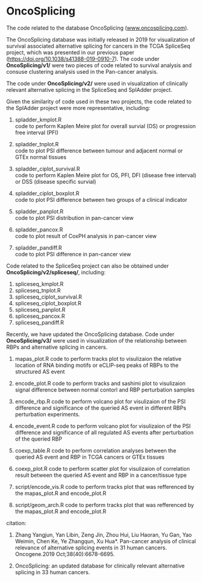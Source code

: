 # OncoSplicing

The code related to the database OncoSplicing (www.oncosplicing.com).

The OncoSplicing database was initially released in 2019 for visualization of survival associated alternative splicing for cancers in the TCGA SpliceSeq project, which was presented in our previous paper (https://doi.org/10.1038/s41388-019-0910-7). The code under **OncoSplicing/v1/** were two pieces of code related to survival analysis and consuse clustering analysis used in the Pan-cancer analysis. 

The code under **OncoSplicing/v2/** were used in visualization of clinically relevant alternative splicing in the SpliceSeq and SplAdder project.

Given the similarity of code used in these two projects, the code related to the SplAdder project were more representative, including:
1. spladder_kmplot.R  
  code to perform Kaplen Meire plot for overall survial (OS) or progression free interval (PFI) 

2. spladder_tnplot.R  
  code to plot PSI difference between tumour and adjacent normal or GTEx normal tissues       

3. spladder_ciplot_survival.R   
  code to perform Kaplen Meire plot for OS, PFI, DFI (disease free interval) or DSS (disease specific survial)

4. spladder_ciplot_boxplot.R  
  code to plot PSI difference between two groups of a clinical indicator 

5. spladder_panplot.R   
  code to plot PSI distribution in pan-cancer view       

6. spladder_pancox.R  
  code to plot result of CoxPH analysis in pan-cancer view 

7. spladder_pandiff.R  
  code to plot PSI difference in pan-cancer view 


Code related to the SpliceSeq project can also be obtained under **OncoSplicing/v2/spliceseq/**, including:
1. spliceseq_kmplot.R
2. spliceseq_tnplot.R
3. spliceseq_ciplot_survival.R
4. spliceseq_ciplot_boxplot.R
5. spliceseq_panplot.R
6. spliceseq_pancox.R
7. spliceseq_pandiff.R



Recently, we have updated the OncoSplicing database. Code under **OncoSplicing/v3/** were used in visualization of the relationship between RBPs and alternative splicing in cancers.
1. mapas_plot.R
    code to perform tracks plot to visulizaion the relative location of RNA binding motifs or eCLIP-seq peaks 
    of RBPs to the structured AS event
   
2. encode_plot.R
    code to perform tracks and sashimi plot to visulizaion signal difference between normal contorl and RBP 
    perturbation samples
   
3. encode_rbp.R
    code to perform volcano plot for visulizaion of the PSI difference and significance of the queried AS event 
    in different RBPs perturbation experiments.
   
4. encode_event.R
    code to perform volcano plot for visulizaion of  the PSI difference and significance of all regulated AS 
    events after perturbation of the queried RBP
   
5. coexp_table.R
     code to perform correlation analyses between the queried AS event and RBP in TCGA cancers or GTEx tissues
   
6. coexp_plot.R
     code to perform scatter plot for visulizaion of correlation result between the queried AS event and RBP in 
     a cancer/tissue type
    
7. script/encode_vis.R
     code to perform tracks plot that was refferenced by the mapas_plot.R and encode_plot.R
    
8. script/geom_arch.R
     code to perform tracks plot that was refferenced by the mapas_plot.R and encode_plot.R



citation:

1. Zhang Yangjun, Yan Libin, Zeng Jin, Zhou Hui, Liu Haoran, Yu Gan, Yao Weimin, Chen Ke, Ye Zhangqun, Xu Hua*. Pan-cancer analysis of clinical relevance of alternative splicing events in 31 human cancers. Oncogene.2019 Oct;38(40):6678-6695. 

2. OncoSplicing: an updated database for clinically relevant alternative splicing in 33 human cancers.
